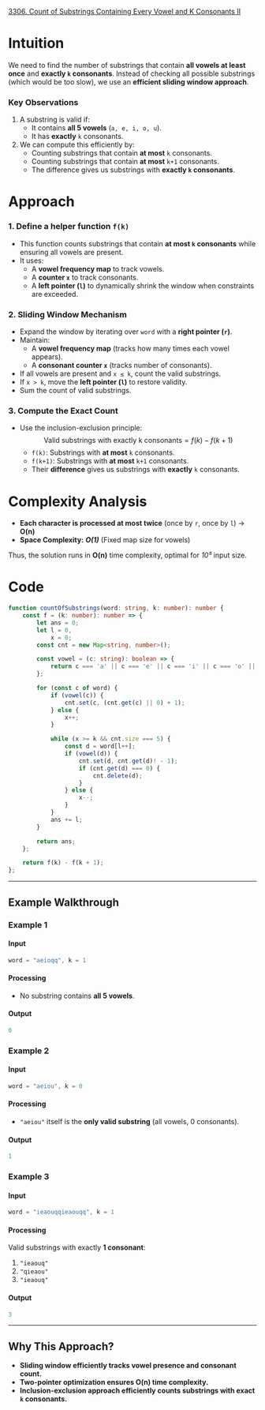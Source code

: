 [3306. Count of Substrings Containing Every Vowel and K Consonants II](https://leetcode.com/problems/count-of-substrings-containing-every-vowel-and-k-consonants-ii/)

# Intuition

We need to find the number of substrings that contain **all vowels at least once** and **exactly `k` consonants**. Instead of checking all possible substrings (which would be too slow), we use an **efficient sliding window approach**.

### Key Observations

1. A substring is valid if:
    - It contains **all 5 vowels** (`a, e, i, o, u`).
    - It has **exactly** `k` consonants.
2. We can compute this efficiently by:
    - Counting substrings that contain **at most** `k` consonants.
    - Counting substrings that contain **at most** `k+1` consonants.
    - The difference gives us substrings with **exactly `k` consonants**.

# Approach

### 1. Define a helper function `f(k)`

- This function counts substrings that contain **at most `k` consonants** while ensuring all vowels are present.
- It uses:
    - A **vowel frequency map** to track vowels.
    - A **counter `x`** to track consonants.
    - A **left pointer (`l`)** to dynamically shrink the window when constraints are exceeded.

### 2. Sliding Window Mechanism

- Expand the window by iterating over `word` with a **right pointer (`r`)**.
- Maintain:
    - A **vowel frequency map** (tracks how many times each vowel appears).
    - A **consonant counter `x`** (tracks number of consonants).
- If all vowels are present and `x ≤ k`, count the valid substrings.
- If `x > k`, move the **left pointer (`l`)** to restore validity.
- Sum the count of valid substrings.

### 3. Compute the Exact Count

- Use the inclusion-exclusion principle: $$\text{Valid substrings with exactly k consonants} = f(k) - f(k+1)$$
    - `f(k)`: Substrings with **at most** `k` consonants.
    - `f(k+1)`: Substrings with **at most** `k+1` consonants.
    - Their **difference** gives us substrings with **exactly** `k` consonants.

# Complexity Analysis

- **Each character is processed at most twice** (once by `r`, once by `l`) → **O(n)**
- **Space Complexity:** ***O(1)*** (Fixed map size for vowels)

Thus, the solution runs in **O(n)** time complexity, optimal for *10⁵* input size.

# Code

```TypeScript
function countOfSubstrings(word: string, k: number): number {
    const f = (k: number): number => {
        let ans = 0;
        let l = 0,
            x = 0;
        const cnt = new Map<string, number>();

        const vowel = (c: string): boolean => {
            return c === 'a' || c === 'e' || c === 'i' || c === 'o' || c === 'u';
        };

        for (const c of word) {
            if (vowel(c)) {
                cnt.set(c, (cnt.get(c) || 0) + 1);
            } else {
                x++;
            }

            while (x >= k && cnt.size === 5) {
                const d = word[l++];
                if (vowel(d)) {
                    cnt.set(d, cnt.get(d)! - 1);
                    if (cnt.get(d) === 0) {
                        cnt.delete(d);
                    }
                } else {
                    x--;
                }
            }
            ans += l;
        }

        return ans;
    };

    return f(k) - f(k + 1);
};

```

---

## **Example Walkthrough**

### **Example 1**

#### **Input**

```typescript
word = "aeioqq", k = 1
```

#### **Processing**

- No substring contains **all 5 vowels**.

#### **Output**

```typescript
0
```

### **Example 2**

#### **Input**

```typescript
word = "aeiou", k = 0
```

#### **Processing**

- `"aeiou"` itself is the **only valid substring** (all vowels, 0 consonants).

#### **Output**

```typescript
1
```

### **Example 3**

#### **Input**

```typescript
word = "ieaouqqieaouqq", k = 1
```

#### **Processing**

Valid substrings with exactly **1 consonant**:

1. `"ieaouq"`
2. `"qieaou"`
3. `"ieaouq"`

#### **Output**

```typescript
3
```

---

## **Why This Approach?**

- **Sliding window efficiently tracks vowel presence and consonant count.**
- **Two-pointer optimization ensures O(n) time complexity.**
- **Inclusion-exclusion approach efficiently counts substrings with exact `k` consonants.**